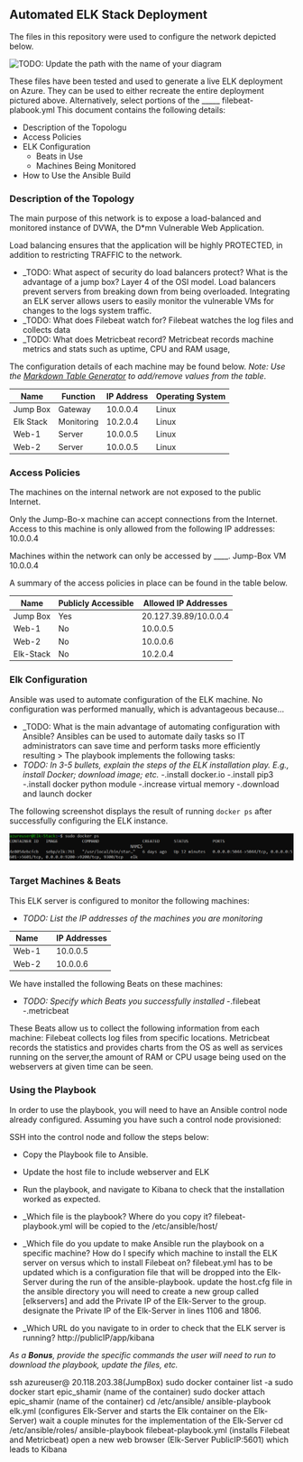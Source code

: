 ## Automated ELK Stack Deployment

The files in this repository were used to configure the network depicted below.

![TODO: Update the path with the name of your diagram](Images/diagram_filename.png)

These files have been tested and used to generate a live ELK deployment on Azure. They can be used to either recreate the entire deployment pictured above. Alternatively, select portions of the _____ 
   filebeat-plabook.yml
This document contains the following details:
- Description of the Topologu
- Access Policies
- ELK Configuration
  - Beats in Use
  - Machines Being Monitored
- How to Use the Ansible Build

### Description of the Topology

The main purpose of this network is to expose a load-balanced and monitored instance of DVWA, the D*mn Vulnerable Web Application.

Load balancing ensures that the application will be highly PROTECTED, in addition to restricting TRAFFIC to the network.
- _TODO: What aspect of security do load balancers protect? What is the advantage of a jump box?
 Layer 4 of the OSI model. Load balancers prevent servers from breaking down from being overloaded. 
Integrating an ELK server allows users to easily monitor the vulnerable VMs for changes to the logs system traffic.
- _TODO: What does Filebeat watch for?
 Filebeat watches the log files and collects data
- _TODO: What does Metricbeat record?
 Metricbeat records machine metrics and stats such as uptime, CPU and RAM usage,

The configuration details of each machine may be found below.
_Note: Use the [Markdown Table Generator](http://www.tablesgenerator.com/markdown_tables) to add/remove values from the table_.

| Name     | Function   | IP Address | Operating System |
|----------|------------|------------|------------------|
| Jump Box | Gateway    | 10.0.0.4   | Linux            |
| Elk Stack| Monitoring | 10.2.0.4   | Linux            |
| Web-1    | Server     | 10.0.0.5   | Linux            |
| Web-2    | Server     | 10.0.0.5   | Linux            |

### Access Policies

The machines on the internal network are not exposed to the public Internet.

Only the Jump-Bo-x machine can accept connections from the Internet. Access to this machine is only allowed from the following IP addresses:
10.0.0.4

Machines within the network can only be accessed by ____.
Jump-Box VM 10.0.0.4

A summary of the access policies in place can be found in the table below.

| Name      | Publicly Accessible | Allowed IP Addresses   |
|-----------|---------------------|------------------------|
| Jump Box  | Yes                 | 20.127.39.89/10.0.0.4  |
| Web-1     | No                  | 10.0.0.5               |
| Web-2     | No                  | 10.0.0.6               |
| Elk-Stack | No                  | 10.2.0.4               |

### Elk Configuration

Ansible was used to automate configuration of the ELK machine. No configuration was performed manually, which is advantageous because...
- _TODO: What is the main advantage of automating configuration with Ansible? Ansibles can be used to automate daily tasks so IT administrators can save time and perform tasks more efficiently resulting >
The playbook implements the following tasks:
- _TODO: In 3-5 bullets, explain the steps of the ELK installation play. E.g., install Docker; download image; etc._
-.install docker.io
-.install pip3
-.install docker python module
-.increase virtual memory
-.download and launch docker

The following screenshot displays the result of running `docker ps` after successfully configuring the ELK instance.

[![](https://github.com/Akimble00/Elk-Project/blob/main/Images/docker_ps_output.png)](https://github.com/Akimble00/Elk-Project/blob/main/Images/docker_ps_output.png)
### Target Machines & Beats
This ELK server is configured to monitor the following machines:
- _TODO: List the IP addresses of the machines you are monitoring_

| Name      |           | IP Addresses   |
|-----------|-----|-----------------|
| Web-1     |           | 10.0.0.5       |
| Web-2     |           | 10.0.0.6       |

We have installed the following Beats on these machines:
- _TODO: Specify which Beats you successfully installed_
-.filebeat
-.metricbeat

These Beats allow us to collect the following information from each machine:
Filebeat collects log files from specific locations. Metricbeat records the statistics and provides charts from the OS as well as services running on the server,the amount of RAM or CPU usage being used on the webservers at given time can be seen.

### Using the Playbook
In order to use the playbook, you will need to have an Ansible control node already configured. Assuming you have such a control node provisioned:

SSH into the control node and follow the steps below:
- Copy the Playbook file to Ansible.
- Update the host file to include webserver and ELK
- Run the playbook, and navigate to Kibana to check that the installation worked as expected.

- _Which file is the playbook? Where do you copy it? 
filebeat-playbook.yml will be copied to the /etc/ansible/host/
- _Which file do you update to make Ansible run the playbook on a specific machine? How do I specify which machine to install the ELK server on versus which to install Filebeat on?
filebeat.yml has to be updated
 which is a configuration file that will be dropped into the Elk-Server during the run of the ansible-playbook.
update the host.cfg file in the ansible directory 
you will need to create a new group called [elkservers] and add the Private IP of the Elk-Server to the group. 
designate the Private IP of the Elk-Server in lines 1106 and 1806.

- _Which URL do you navigate to in order to check that the ELK server is running? 
http://publicIP/app/kibana

_As a **Bonus**, provide the specific commands the user will need to run to download the playbook, update the files, etc._

ssh azureuser@ 20.118.203.38(JumpBox)
sudo docker container list -a 
sudo docker start epic_shamir (name of the container)
sudo docker attach epic_shamir (name of the container)
cd /etc/ansible/
ansible-playbook elk.yml (configures Elk-Server and starts the Elk container on the Elk-Server) wait a couple minutes for the implementation of the Elk-Server
cd /etc/ansible/roles/
ansible-playbook filebeat-playbook.yml (installs Filebeat and Metricbeat)
open a new web browser (Elk-Server PublicIP:5601) which leads to Kibana
